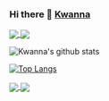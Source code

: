 ### Hi there 👋 <a href="https://kwanna.cf/" rel="nofollow">Kwanna</a>

<!--
**JustKwanna/JustKwanna** is a ✨ _special_ ✨ repository because its `README.md` (this file) appears on your GitHub profile.

Here are some ideas to get you started:

- 🔭 I’m currently working on ...
- 🌱 I’m currently learning ...
- 👯 I’m looking to collaborate on ...
- 🤔 I’m looking for help with ...
- 💬 Ask me about ...
- 📫 How to reach me: ...
- 😄 Pronouns: ...
- ⚡ Fun fact: ...
-->

<a href="Kwanna's github stats">
  <img align="center" src="https://github-readme-stats.vercel.app/api?username=JustKwanna&show_icons=true&theme=radical" />
</a>
<a href="Top Langs">
  <img align="center" src="https://github-readme-stats.vercel.app/api/top-langs/?username=JustKwanna&layout=compact&theme=radical" />
</a>

![Kwanna's github stats](https://github-readme-stats.vercel.app/api?username=JustKwanna&show_icons=true&theme=radical)

[![Top Langs](https://github-readme-stats.vercel.app/api/top-langs/?username=JustKwanna&layout=compact&theme=radical)](https://github.com/anuraghazra/github-readme-stats)


<a href="https://github.com/JustKwanna/JustKwanna">
  <img align="center" src="https://github-readme-stats.vercel.app/api/pin/?username=JustKwanna&repo=JustKwanna" />
</a>
<a href="https://github.com/JustKwanna/JustKwanna">
  <img align="center" src="https://github-readme-stats.vercel.app/api/pin/?username=JustKwanna&repo=JustKwanna" />
</a>
